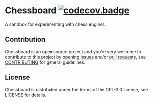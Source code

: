 # Chessboard [![codecov.badge]][codecov.home]

A sandbox for experimenting with chess engines.

## Contribution

Chessboard is an open source project and you're very welcome to contribute to this project by
opening [issues] and/or [pull requests][pulls], see [CONTRIBUTING] for general guidelines.

## License

Chessboard is distributed under the terms of the GPL-3.0 license, see [LICENSE] for details.

[codecov.home]:     https://codecov.io/gh/brunocodutra/chessboard
[codecov.badge]:    https://codecov.io/gh/brunocodutra/chessboard/branch/master/graph/badge.svg

[issues]:           https://github.com/brunocodutra/chessboard/issues
[pulls]:            https://github.com/brunocodutra/chessboard/pulls

[LICENSE]:          https://github.com/brunocodutra/chessboard/blob/master/LICENSE
[CONTRIBUTING]:     https://github.com/brunocodutra/chessboard/blob/master/CONTRIBUTING.md
